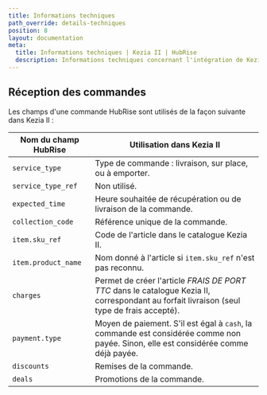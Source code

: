 ```yaml
---
title: Informations techniques
path_override: details-techniques
position: 8
layout: documentation
meta:
  title: Informations techniques | Kezia II | HubRise
  description: Informations techniques concernant l'intégration de Kezia II à HubRise. Connectez vos applications à HubRise avec facilité et synchronisez vos données.
---
```


## Réception des commandes

Les champs d'une commande HubRise sont utilisés de la façon suivante dans Kezia II :

| Nom du champ HubRise | Utilisation dans Kezia II                                                                                                                  |
| -------------------- | ------------------------------------------------------------------------------------------------------------------------------------------ |
| `service_type`       | Type de commande : livraison, sur place, ou à emporter.                                                                                    |
| `service_type_ref`   | Non utilisé.                                                                                                                               |
| `expected_time`      | Heure souhaitée de récupération ou de livraison de la commande.                                                                            |
| `collection_code`    | Référence unique de la commande.                                                                                                           |
| `item.sku_ref`       | Code de l'article dans le catalogue Kezia II.                                                                                              |
| `item.product_name`  | Nom donné à l'article si `item.sku_ref` n'est pas reconnu.                                                                                 |
| `charges`            | Permet de créer l'article _FRAIS DE PORT TTC_ dans le catalogue Kezia II, correspondant au forfait livraison (seul type de frais accepté). |
| `payment.type`       | Moyen de paiement. S'il est égal à `cash`, la commande est considérée comme non payée. Sinon, elle est considérée comme déjà payée.        |
| `discounts`          | Remises de la commande.                                                                                                                    |
| `deals`              | Promotions de la commande.                                                                                                                 |
